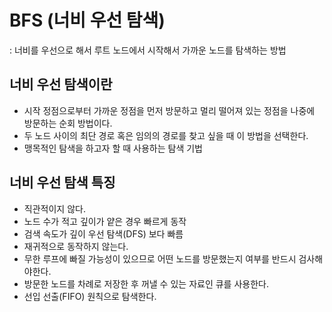 # BFS (너비 우선 탐색)
: 너비를 우선으로 해서 루트 노드에서 시작해서 가까운 노드를 탐색하는 방법

## 너비 우선 탐색이란 

- 시작 정점으로부터 가까운 정점을 먼저 방문하고 멀리 떨어져 있는 정점을 나중에 방문하는 순회 방법이다.
- 두 노드 사이의 최단 경로 혹은 임의의 경로를 찾고 싶을 때 이 방법을 선택한다.
- 맹목적인 탐색을 하고자 할 때 사용하는 탐색 기법 

## 너비 우선 탐색 특징 

- 직관적이지 않다.
- 노드 수가 적고 깊이가 얕은 경우 빠르게 동작 
- 검색 속도가 깊이 우선 탐색(DFS) 보다 빠름 
- 재귀적으로 동작하지 않는다.
- 무한 루프에 빠질 가능성이 있으므로 어떤 노드를 방문했는지 여부를 반드시 검사해야한다.
- 방문한 노드를 차례로 저장한 후 꺼낼 수 있는 자료인 큐를 사용한다.
- 선입 선출(FIFO) 원칙으로 탐색한다.
